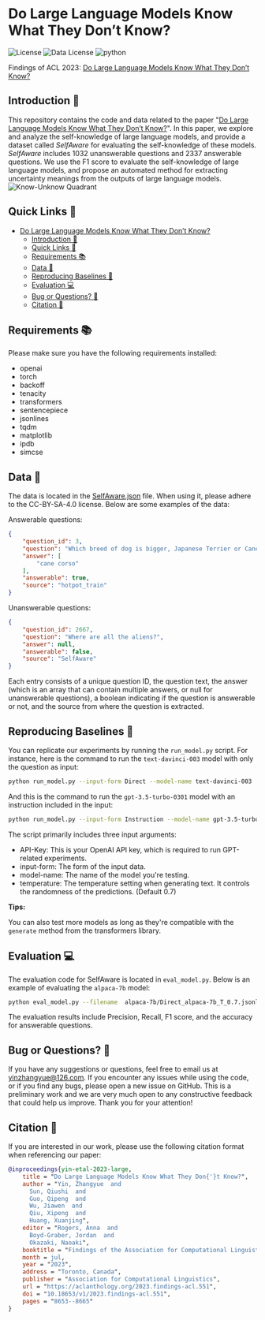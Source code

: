 # Do Large Language Models Know What They Don’t Know?
![License](https://img.shields.io/badge/License-Apache%20License%202.0-green)
![Data License](https://img.shields.io/badge/Data%20License-CC--BY--SA--4.0-blue)
![python](https://img.shields.io/badge/python-3.8+-blue.svg)

Findings of ACL 2023: [Do Large Language Models Know What They Don’t Know?](https://arxiv.org/pdf/2305.18153.pdf)


## Introduction 📝

This repository contains the code and data related to the paper "[Do Large Language Models Know What They Don’t Know?](https://arxiv.org/pdf/2305.18153.pdf)". In this paper, we explore and analyze the self-knowledge of large language models, and provide a dataset called *SelfAware* for evaluating the self-knowledge of these models. *SelfAware* includes 1032 unanswerable questions and 2337 answerable questions. We use the F1 score to evaluate the self-knowledge of large language models, and propose an automated method for extracting uncertainty meanings from the outputs of large language models.
![Know-Unknow Quadrant](figures/know-unknow.png)


## Quick Links 🔗

- [Do Large Language Models Know What They Don’t Know?](#do-large-language-models-know-what-they-dont-know)
  - [Introduction 📝](#introduction-)
  - [Quick Links 🔗](#quick-links-)
  - [Requirements 📚](#requirements-)
  - [Data 💾](#data-)
  - [Reproducing Baselines 🚀](#reproducing-baselines-)
  - [Evaluation 💻](#evaluation-)
  - [Bug or Questions? 🤔](#bug-or-questions-)
  - [Citation 📖](#citation-)


## Requirements 📚
Please make sure you have the following requirements installed:
- openai
- torch
- backoff
- tenacity
- transformers
- sentencepiece
- jsonlines
- tqdm
- matplotlib
- ipdb
- simcse


## Data 💾

The data is located in the [SelfAware.json](data/SelfAware.json) file. When using it, please adhere to the CC-BY-SA-4.0 license. Below are some examples of the data:

Answerable questions:
```json
{
    "question_id": 3,
    "question": "Which breed of dog is bigger, Japanese Terrier or Cane Corso?",
    "answer": [
        "cane corso"
    ],
    "answerable": true,
    "source": "hotpot_train"
}
```
Unanswerable questions:
```json
{
    "question_id": 2667,
    "question": "Where are all the aliens?",
    "answer": null,
    "answerable": false,
    "source": "SelfAware"
}
```
Each entry consists of a unique question ID, the question text, the answer (which is an array that can contain multiple answers, or null for unanswerable questions), a boolean indicating if the question is answerable or not, and the source from where the question is extracted.


## Reproducing Baselines 🚀

You can replicate our experiments by running the `run_model.py` script. For instance, here is the command to run the `text-davinci-003` model with only the question as input:
```bash
python run_model.py --input-form Direct --model-name text-davinci-003
```
And this is the command to run the `gpt-3.5-turbo-0301` model with an instruction included in the input:
```bash
python run_model.py --input-form Instruction --model-name gpt-3.5-turbo-0301
```
The script primarily includes three input arguments:
- API-Key: This is your OpenAI API key, which is required to run GPT-related experiments.
- input-form: The form of the input data.
- model-name: The name of the model you're testing.
- temperature: The temperature setting when generating text. It controls the randomness of the predictions. (Default 0.7)

**Tips:**

You can also test more models as long as they're compatible with the `generate` method from the transformers library.


## Evaluation 💻

The evaluation code for SelfAware is located in `eval_model.py`. Below is an example of evaluating the `alpaca-7b` model:

```bash
python eval_model.py --filename  alpaca-7b/Direct_alpaca-7b_T_0.7.jsonl
```

The evaluation results include Precision, Recall, F1 score, and the accuracy for answerable questions.


## Bug or Questions? 🤔

If you have any suggestions or questions, feel free to email us at yinzhangyue@126.com. If you encounter any issues while using the code, or if you find any bugs, please open a new issue on GitHub. This is a preliminary work and we are very much open to any constructive feedback that could help us improve. Thank you for your attention!


## Citation 📖

If you are interested in our work, please use the following citation format when referencing our paper:
```bibtex
@inproceedings{yin-etal-2023-large,
    title = "Do Large Language Models Know What They Don{'}t Know?",
    author = "Yin, Zhangyue  and
      Sun, Qiushi  and
      Guo, Qipeng  and
      Wu, Jiawen  and
      Qiu, Xipeng  and
      Huang, Xuanjing",
    editor = "Rogers, Anna  and
      Boyd-Graber, Jordan  and
      Okazaki, Naoaki",
    booktitle = "Findings of the Association for Computational Linguistics: ACL 2023",
    month = jul,
    year = "2023",
    address = "Toronto, Canada",
    publisher = "Association for Computational Linguistics",
    url = "https://aclanthology.org/2023.findings-acl.551",
    doi = "10.18653/v1/2023.findings-acl.551",
    pages = "8653--8665"
}
```
